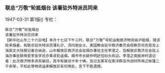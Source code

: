 ### 联总“万敬”轮抵烟台  该署驻外特派员同来

1947-03-31
第1版()
专栏：

    联总“万敬”轮抵烟台
    该署驻外特派员同来
    【新华社山东二十六日电】本月十七日下午三时，联总“万敬”号轮运载救济物资由沪抵烟，随该轮来烟者，有联总驻外特派员蒲礼＠、汤玛丽女士、美国教会驻华救济委员会视察员司克慈及上海英文大陆报记者合纳逊、山东解放区救济总会驻烟办事处主任李澄之，及解放区救济总会驻上海办事处联络官李友学氏亦乘该轮返烟。烟市市长姚仲明赶往码头欢迎。李澄之南抵岸时语记者：此次救济物多资系破旧，其中有破旧卡车十辆，及过去美军在南洋群岛作战时所用之帐篷二千余架，不知此等物资运来解放区有何用处，言下不胜遗憾。
